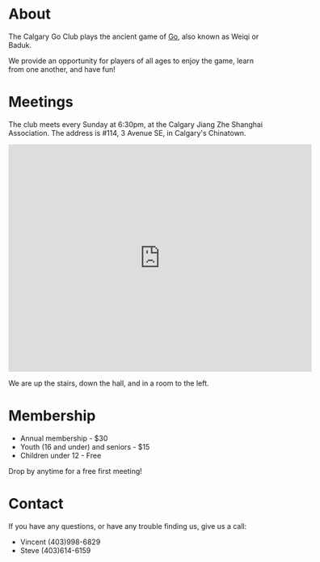 <!-- 
.. title: About us
.. slug: about-us
.. date: 2018-05-09 22:54:32 UTC-06:00
.. tags: 
.. category: 
.. link: 
.. description: 
.. type: text
.. author: Steve
-->

# About

The Calgary Go Club plays the ancient game of [Go](https://en.wikipedia.org/wiki/Go_%28game%29), also known as Weiqi or Baduk.

We provide an opportunity for players of all ages to enjoy the game, learn from one another, and have fun!

# Meetings
The club meets every Sunday at 6:30pm, at the Calgary Jiang Zhe Shanghai Association.  The address is #114, 3 Avenue SE, in Calgary's Chinatown.

<iframe width="600" height="450" frameborder="0" style="border:0" src="https://www.google.com/maps/embed/v1/place?q=114%203%20Ave%20SE%2C%20Calgary%2C%20AB%2C%20Canada&key=AIzaSyB_J2g58c7X2Yr-wkX44-ox8IfnLo4RNSM" allowfullscreen></iframe> 

We are up the stairs, down the hall, and in a room to the left.

# Membership

* Annual membership - $30
* Youth (16 and under) and seniors - $15
* Children under 12 - Free

Drop by anytime for a free first meeting!

# Contact

If you have any questions, or have any trouble finding us, give us a call:

* Vincent (403)998-6829
* Steve (403)614-6159
